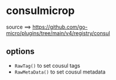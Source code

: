# consulmicrop

source ==> https://github.com/go-micro/plugins/tree/main/v4/registry/consul

## options
- `RawTag()` to set cousul tags
- `RawMetaData()` to set cousul metadata